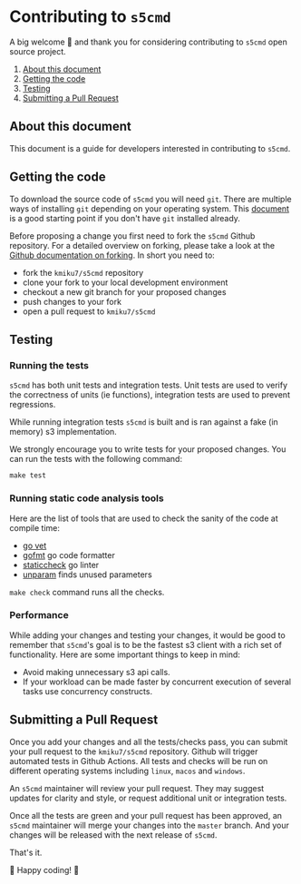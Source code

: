 # Contributing to `s5cmd`

A big welcome 👋 and thank you for considering contributing to `s5cmd` open source project.

  1. [About this document](#about-this-document)
  2. [Getting the code](#getting-the-code)
  3. [Testing](#testing)
  4. [Submitting a Pull Request](#submitting-a-pull-request)


## About this document

This document is a guide for developers interested in contributing to `s5cmd`.

## Getting the code

To download the source code of `s5cmd` you will need `git`. There are multiple ways of installing `git` depending on your operating system. This [document](https://git-scm.com/book/en/v2/Getting-Started-Installing-Git) is a good starting point if you don't have `git` installed already.

Before proposing a change you first need to fork the `s5cmd` Github repository. For a detailed overview on forking, please take a look at the [Github documentation on forking](https://docs.github.com/en/get-started/quickstart/fork-a-repo). In short you need to:
 - fork the `kmiku7/s5cmd` repository
 - clone your fork to your local development environment
 - checkout a new git branch for your proposed changes
 - push changes to your fork
 - open a pull request to `kmiku7/s5cmd`


## Testing

### Running the tests

`s5cmd` has both unit tests and integration tests. Unit tests are used to verify the correctness of units (ie functions), integration tests are used to prevent regressions.

While running integration tests `s5cmd` is built and is ran against a fake (in memory) s3 implementation.

We strongly encourage you to write tests for your proposed changes. You can run the tests with the following command:

```
make test
```

### Running static code analysis tools

Here are the list of tools that are used to check the sanity of the code at compile time:
 - [go vet](https://pkg.go.dev/cmd/vet) 
 - [gofmt](https://blog.golang.org/gofmt) go code formatter
 - [staticcheck](https://staticcheck.io/) go linter
 - [unparam](https://github.com/mvdan/unparam) finds unused parameters

`make check` command runs all the checks.

### Performance

While adding your changes and testing your changes, it would be good to remember that `s5cmd`'s goal is to be the fastest s3 client with a rich set of functionality. Here are some important things to keep in mind:

- Avoid making unnecessary s3 api calls.
- If your workload can be made faster by concurrent execution of several tasks use concurrency constructs.


## Submitting a Pull Request

Once you add your changes and all the tests/checks pass, you can submit your pull request to the `kmiku7/s5cmd` repository. Github will trigger automated tests in Github Actions. All tests and checks will be run on different operating systems including `linux`, `macos` and `windows`. 

An `s5cmd` maintainer will review your pull request. They may suggest updates for clarity and style, or request additional unit or integration tests. 

Once all the tests are green and your pull request has been approved, an `s5cmd` maintainer will merge your changes into the `master` branch. And your changes will be released with the next release of `s5cmd`.

That's it. 

🎉 Happy coding! 🎉
